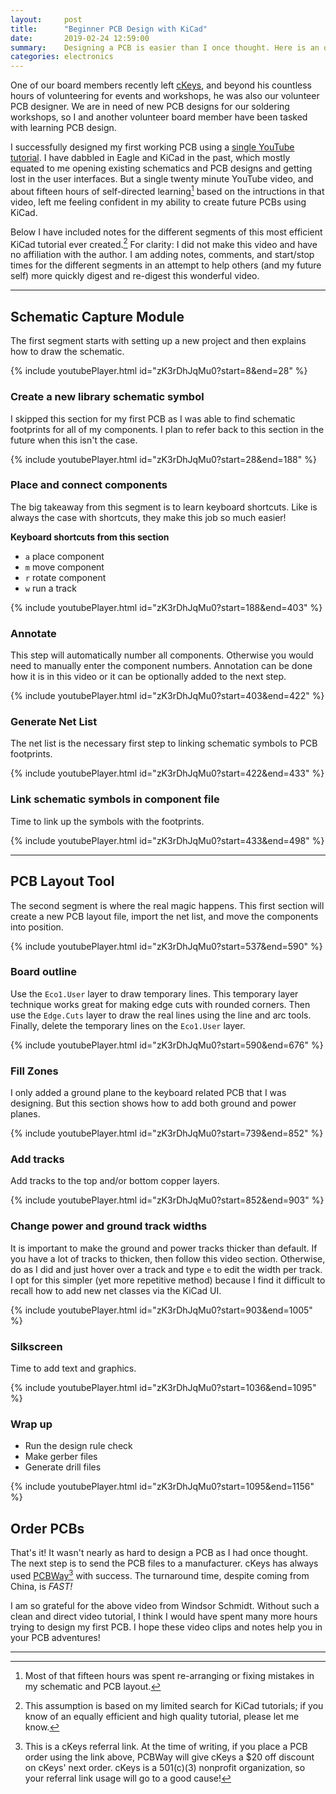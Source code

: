 ```yaml
---
layout:     post
title:      "Beginner PCB Design with KiCad"
date:       2019-02-24 12:59:00
summary:    Designing a PCB is easier than I once thought. Here is an outline for the video guide that I followed to successfully design my first PCB order.
categories: electronics
---
```


One of our board members recently left [cKeys](https://ckeys.org), and beyond his countless hours of volunteering for events and workshops, he was also our volunteer PCB designer. We are in need of new PCB designs for our soldering workshops, so I and another volunteer board member have been tasked with learning PCB design.

I successfully designed my first working PCB using a [single YouTube tutorial](https://youtu.be/zK3rDhJqMu0). I have dabbled in Eagle and KiCad in the past, which mostly equated to me opening existing schematics and PCB designs and getting lost in the user interfaces. But a single twenty minute YouTube video, and about fifteen hours of self-directed learning[^1] based on the intructions in that video, left me feeling confident in my ability to create future PCBs using KiCad.

Below I have included notes for the different segments of this most efficient KiCad tutorial ever created.[^2] For clarity: I did not make this video and have no affiliation with the author. I am adding notes, comments, and start/stop times for the different segments in an attempt to help others (and my future self) more quickly digest and re-digest this wonderful video.

---

## Schematic Capture Module

The first segment starts with setting up a new project and then explains how to draw the schematic.

{% include youtubePlayer.html id="zK3rDhJqMu0?start=8&end=28" %}

### Create a new library schematic symbol

I skipped this section for my first PCB as I was able to find schematic footprints for all of my components. I plan to refer back to this section in the future when this isn't the case.

{% include youtubePlayer.html id="zK3rDhJqMu0?start=28&end=188" %}

### Place and connect components

The big takeaway from this segment is to learn keyboard shortcuts. Like is always the case with shortcuts, they make this job so much easier!

**Keyboard shortcuts from this section**
- `a` place component
- `m` move component
- `r` rotate component
- `w` run a track

{% include youtubePlayer.html id="zK3rDhJqMu0?start=188&end=403" %}

### Annotate

This step will automatically number all components. Otherwise you would need to manually enter the component numbers. Annotation can be done how it is in this video or it can be optionally added to the next step.

{% include youtubePlayer.html id="zK3rDhJqMu0?start=403&end=422" %}

### Generate Net List

The net list is the necessary first step to linking schematic symbols to PCB footprints.

{% include youtubePlayer.html id="zK3rDhJqMu0?start=422&end=433" %}

### Link schematic symbols in component file

Time to link up the symbols with the footprints.

{% include youtubePlayer.html id="zK3rDhJqMu0?start=433&end=498" %}

---

## PCB Layout Tool

The second segment is where the real magic happens. This first section will create a new PCB layout file, import the net list, and move the components into position.

{% include youtubePlayer.html id="zK3rDhJqMu0?start=537&end=590" %}

### Board outline

Use the `Eco1.User` layer to draw temporary lines. This temporary layer technique works great for making edge cuts with rounded corners. Then use the `Edge.Cuts` layer to draw the real lines using the line and arc tools. Finally, delete the temporary lines on the `Eco1.User` layer.

{% include youtubePlayer.html id="zK3rDhJqMu0?start=590&end=676" %}

### Fill Zones

I only added a ground plane to the keyboard related PCB that I was designing. But this section shows how to add both ground and power planes.

{% include youtubePlayer.html id="zK3rDhJqMu0?start=739&end=852" %}

### Add tracks

Add tracks to the top and/or bottom copper layers.

{% include youtubePlayer.html id="zK3rDhJqMu0?start=852&end=903" %}

### Change power and ground track widths

It is important to make the ground and power tracks thicker than default. If you have a lot of tracks to thicken, then follow this video section. Otherwise, do as I did and just hover over a track and type `e` to edit the width per track. I opt for this simpler (yet more repetitive method) because I find it difficult to recall how to add new net classes via the KiCad UI.

{% include youtubePlayer.html id="zK3rDhJqMu0?start=903&end=1005" %}

### Silkscreen

Time to add text and graphics.

{% include youtubePlayer.html id="zK3rDhJqMu0?start=1036&end=1095" %}

### Wrap up

- Run the design rule check
- Make gerber files
- Generate drill files

{% include youtubePlayer.html id="zK3rDhJqMu0?start=1095&end=1156" %}

## Order PCBs

That's it! It wasn't nearly as hard to design a PCB as I had once thought. The next step is to send the PCB files to a manufacturer. cKeys has always used [PCBWay](https://www.pcbway.com/setinvite.aspx?inviteid=70240)[^3] with success. The turnaround time, despite coming from China, is _FAST!_

I am so grateful for the above video from Windsor Schmidt. Without such a clean and direct video tutorial, I think I would have spent many more hours trying to design my first PCB. I hope these video clips and notes help you in your PCB adventures!

---

[^1]: Most of that fifteen hours was spent re-arranging or fixing mistakes in my schematic and PCB layout.

[^2]: This assumption is based on my limited search for KiCad tutorials; if you know of an equally efficient and high quality tutorial, please let me know.

[^3]: This is a cKeys referral link. At the time of writing, if you place a PCB order using the link above, PCBWay will give cKeys a $20 off discount on cKeys' next order. cKeys is a 501(c)(3) nonprofit organization, so your referral link usage will go to a good cause!
